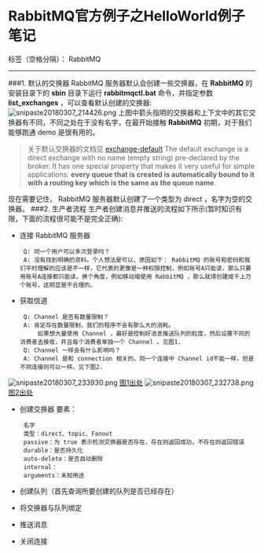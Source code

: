 ﻿# RabbitMQ官方例子之HelloWorld例子笔记

标签（空格分隔）： RabbitMQ

---

###1. 默认的交换器
RabbitMQ 服务器默认会创建一些交换器，在 **RabbitMQ** 的安装目录下的 **sbin** 目录下运行 **rabbitmqctl.bat** 命令，并指定参数 **list_exchanges** ，可以查看默认创建的交换器:
![snipaste20180307_214426.png](https://i.loli.net/2018/03/07/5a9fecdaeb0e4.png)
上图中箭头指明的交换器和上下文中的其它交换器有不同，不同之处在于没有名字，在最开始接触 **RabbitMQ** 初期，对于我们能够跑通 demo 是很有用的。

> 关于默认交换器的文档见 [exchange-default][1] 
The default exchange is a direct exchange with no name (empty string) pre-declared by the broker. It has one special property that makes it very useful for simple applications: **every queue that is created is automatically bound to it with a routing key which is the same as the queue name**.

现在需要记住， RabbitMQ 服务器默认创建了一个类型为 direct ，名字为空的交换器。
###2. 生产者流程
生产者创建消息并推送的流程如下所示(暂时知识有限，下面的流程很可能不是完全正确):

 - 连接 RabbitMQ 服务器

        Q: 同一个用户可以多次登录吗？
        A: 没有找到明确的资料。个人想法是可以，原因如下： RabbitMQ 的账号和密码和我们平时理解的应该是不一样，它代表的更像是一种权限控制，例如账号A只能读，那么只要用账号A连接都只能读。换个角度，例如移动端使用 RabbitMQ ，那么就得创建成千上万个账号，这明显是不合理的。
 - 获取信道
 
        Q: Channel 是否有数量限制？ 
        A: 肯定存在数量限制，我们的程序不会有那么大的消耗。
            如果想大量使用 Channel ，最好是控制好消息推送队列的粒度，然后设置不同的消费者去接收，并且每个消费者单独一个 Channel 。见图1.
        Q: Channel 一样会有什么影响吗？
        A: Channel 是和 connection 相关的，同一个连接中 Channel id不能一样，但是不同连接则可以一样。见下图2.
![snipaste20180307_233930.png](https://i.loli.net/2018/03/07/5aa007c25046b.png)
[图1出处][2]
![snipaste20180307_232738.png](https://i.loli.net/2018/03/07/5aa00521ac77f.png)
[图2出处][3]
 - 创建交换器
要素：

        名字
        类型：direct、topic、Fanout
        passive：为 true 表示检测交换器是否存在，存在则返回成功，不存在则返回错误
        durable：是否持久化
        auto-delete：是否自动删除
        internal：
        arguments：未知用途
    
 - 创建队列（首先查询所要创建的队列是否已经存在）
 - 将交换器与队列绑定
 - 推送消息
 - 关闭连接

  [1]: https://www.rabbitmq.com/tutorials/amqp-concepts.html#exchange-default
  [2]: http://rabbitmq.1065348.n5.nabble.com/rabbitmq-c-how-many-channels-I-need-td27448.html#a27472
  [3]: http://rabbitmq.1065348.n5.nabble.com/Multithreading-and-rabbitmq-c-td19739.html#a19740